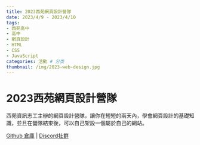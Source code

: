 ```yaml
---
title: 2023西苑網頁設計營隊
date: 2023/4/9 - 2023/4/10 
tags:
- 西苑高中
- 高中
- 網頁設計
- HTML
- CSS
- JavaScript
categories: 活動 # 分类
thumbnail: /img/2023-web-design.jpg
---
```


# 2023西苑網頁設計營隊

西苑資訊志工主辦的網頁設計營隊，讓你在短短的兩天內，學會網頁設計的基礎知識，並且在營隊結束後，可以自己架設一個屬於自己的網站。

[Github 倉庫](https://github.com/SYSH-Tech-Volunteer/Web-Design-Camp) | [Discord社群](https://discord.gg/Awwasw45Gc)